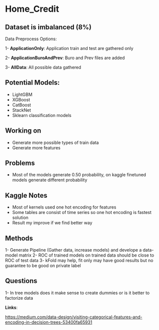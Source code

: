 # Home_Credit

## Dataset is imbalanced (8%)

Data Preprocess Options:

1- __ApplicationOnly__: Application train and test are gathered only

2- __ApplicationBuroAndPrev__: Buro and Prev files are added

3- __AllData__: All possible data gathered

## Potential Models:
* LightGBM
* XGBoost
* CatBoost
* StackNet
* Sklearn classification models

## Working on
* Generate more possible types of train data
* Generate more features

## Problems
* Most of the models generate 0.50 probability, on kaggle finetuned models generate different probability

## Kaggle Notes
* Most of kernels used one hot encoding for features
* Some tables are consist of time series so one hot encoding is fastest solution
* Result my improve if we find better way

## Methods
1- Generate Pipeline (Gather data, increase models) and develope a data-model matrix
2- ROC of trained models on trained data should be close to ROC of test data
3- kFold may help, fit only may have good results but no guarantee to be good on private label

## Questions
1- In  tree models does it make sense to create dummies or is it better to factorize data

__Links__: 

https://medium.com/data-design/visiting-categorical-features-and-encoding-in-decision-trees-53400fa65931
